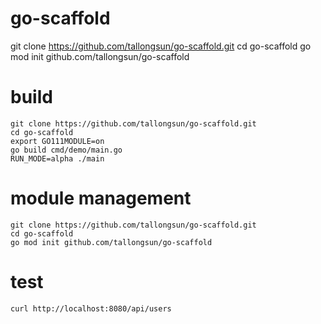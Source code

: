 # go-scaffold

git clone https://github.com/tallongsun/go-scaffold.git
cd go-scaffold
go mod init github.com/tallongsun/go-scaffold



# build
```
git clone https://github.com/tallongsun/go-scaffold.git
cd go-scaffold
export GO111MODULE=on
go build cmd/demo/main.go 
RUN_MODE=alpha ./main
```

# module management
```
git clone https://github.com/tallongsun/go-scaffold.git
cd go-scaffold
go mod init github.com/tallongsun/go-scaffold
```

# test
```
curl http://localhost:8080/api/users 
```
